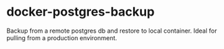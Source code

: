 # docker-postgres-backup
Backup from a remote postgres db and restore to local container. Ideal for pulling from a production environment.
